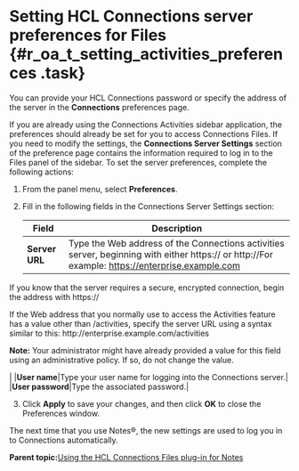 # Setting HCL Connections server preferences for Files {#r_oa_t_setting_activities_preferences .task}

You can provide your HCL Connections password or specify the address of the server in the **Connections** preferences page.

If you are already using the Connections Activities sidebar application, the preferences should already be set for you to access Connections Files. If you need to modify the settings, the **Connections Server Settings** section of the preference page contains the information required to log in to the Files panel of the sidebar. To set the server preferences, complete the following actions:

1.  From the panel menu, select **Preferences**.

2.  Fill in the following fields in the Connections Server Settings section:

    |Field|Description|
    |-----|-----------|
    |**Server URL**|Type the Web address of the Connections activities server, beginning with either https:// or http://For example: https://enterprise.example.com

If you know that the server requires a secure, encrypted connection, begin the address with https://

<!--Some administrators change the context roots that are used to access Connections features.--> If the Web address that you normally use to access the Activities feature has a value other than <server\_name\>/activities, specify the server URL using a syntax similar to this: http://enterprise.example.com/activities

**Note:** Your administrator might have already provided a value for this field using an administrative policy. If so, do not change the value.

|
    |**User name**|Type your user name for logging into the Connections server.|
    |**User password**|Type the associated password.|

3.  Click **Apply** to save your changes, and then click **OK** to close the Preferences window.


The next time that you use Notes®, the new settings are used to log you in to Connections automatically.

**Parent topic:**[Using the HCL Connections Files plug-in for Notes](../../connectors/enduser/c_files_plugin_overview.md)

